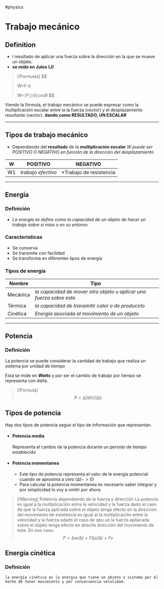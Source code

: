 #physics
# Trabajo mecánico 

## Definition

- l resultado de aplicar una fuerza sobre la dirección en la que se mueve un objeto. 
- **se mide en Jules (J)**

> [!Formulas]
> $$
> 
> W=F⋅d
> 
> $$
> $$
> W=∣F∣∣d∣cosθ
> $$
> 




Viendo la fórmula, el trabajo mecánico se puede expresar como la multiplicación escalar entre la la fuerza (vector) y el desplazamiento resultante (vector).  **dando como RESULTADO, UN ESCALAR**

---

## Tipos de trabajo mecánico 

- Dependiendo del **resultado** de la **multiplicación escalar** *W puede ser POSITIVO O NEGATIVO en función de la dirección del desplazamiento*

| W   | POSITIVO           | NEGATIVO                |
| --- | ------------------ | ----------------------- |
| W1  | *trabajo efectivo* | *Trabajo de resistencia |

---
## Energía 

### Definición
 - *La energía se define como la capacidad de un objeto de hacer un trabajo sobre si miso o en su entorno*
 ### Características
 - Se conserva
 - Se transmite con facilidad
 - Se transforma en diferentes tipos de energía
### Tipos de energía


| Nombre   | Tipo                                                                |
| -------- | ------------------------------------------------------------------- |
| Mecánica | *la capacidad de mover otro objeto u aplicar una fuerza sobre este* |
| Térmica  | *la capacidad de transmitir calor o de producirlo*<br>              |
| Cinética | *Energía asociada al movimiento de un objeto* <br>                  |

---

## Potencia

### Definición

La potencia se puede considerar la cantidad de trabajo que realiza un sistema por unidad de tiempo

Esta se mide en ***Watts*** y por ser el cambio de trabajo por tiempo se representa con delta.

> [!Formula]
> $$
> P = ∆(W)/(∆t)
> $$

## Tipos de potencia

Hay dos tipos de potencia segun el tipo de información que representan. 

+ #### Potencia media
	Representa el cambio de la potencia durante un periodo de tiempo establecido 
+ #### Potencia momentanea 
	+ Este tipo de potencia representa el valor de le energía potencial  cuando se aproxima a cero ($∆t -> 0$)
	+ Para calcular la potencia momentanea es necesario saber integrar y por simplicidad lo voy a omitir por ahora

> [!Warning] Potencia dependiendo de la fuerza y dirección
> La potencia es igual a la multiplicación entre la velocidad y la fuerza dado el caso de que la fuerza aplicada sobre el objeto tenga efecto en la dirección del movimiento de estetencia es igual al la multiplicación entre la velocidad y la fuerza sdado el caso de qeu ue la fuerza apliacada sobre el objeto tenga efecto en direcila dirección del movimiento de este.
> En ese caso: 
> $$
> P = ∆w/∆t = F∆s/∆t = Fv
> $$


## Energía cinética

### Definición

```
la energía cinética es la energía que tiene un objeto o sistema por el hecho de tener movimiento y por consecuencia velocidad.
```







